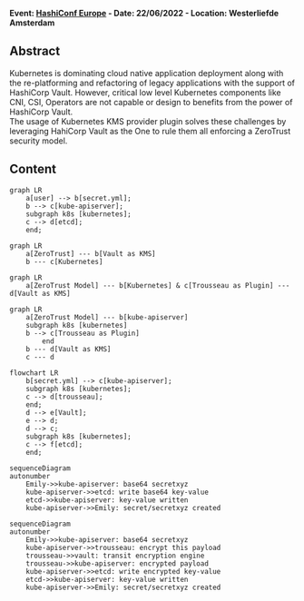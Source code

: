 **Event: [HashiConf Europe](https://www.meetup.com/london-hashicorp-user-group/events/285864430/) - Date: 22/06/2022 - Location: Westerliefde Amsterdam**

## Abstract
Kubernetes is dominating cloud native application deployment along with the re-platforming and refactoring of legacy applications with the support of HashiCorp Vault. 
However, critical low level Kubernetes components like CNI, CSI, Operators are not capable or design to benefits from the power of HashiCorp Vault.   
The usage of Kubernetes KMS provider plugin solves these challenges by leveraging HahiCorp Vault as the One to rule them all enforcing a ZeroTrust security model.

## Content

```mermaid
graph LR
    a[user] --> b[secret.yml];
    b --> c[kube-apiserver];
    subgraph k8s [kubernetes];
    c --> d[etcd];
    end;
```

```mermaid
graph LR
    a[ZeroTrust] --- b[Vault as KMS]
    b --- c[Kubernetes]
```

```mermaid
graph LR 
    a[ZeroTrust Model] --- b[Kubernetes] & c[Trousseau as Plugin] --- d[Vault as KMS]
```

```mermaid
graph LR 
    a[ZeroTrust Model] --- b[kube-apiserver] 
    subgraph k8s [kubernetes]
    b --> c[Trousseau as Plugin] 
        end
    b --- d[Vault as KMS]
    c --- d
```

```mermaid
flowchart LR
    b[secret.yml] --> c[kube-apiserver];
    subgraph k8s [kubernetes];
    c --> d[trousseau];
    end;
    d --> e[Vault];
    e --> d;
    d --> c;
    subgraph k8s [kubernetes];
    c --> f[etcd];
    end;
```

```mermaid
sequenceDiagram 
autonumber
    Emily->>kube-apiserver: base64 secretxyz
    kube-apiserver->>etcd: write base64 key-value 
    etcd->>kube-apiserver: key-value written
    kube-apiserver->>Emily: secret/secretxyz created
```

```mermaid
sequenceDiagram 
autonumber
    Emily->>kube-apiserver: base64 secretxyz
    kube-apiserver->>trousseau: encrypt this payload
    trousseau->>vault: transit encryption engine
    trousseau->>kube-apiserver: encrypted payload
    kube-apiserver->>etcd: write encrypted key-value
    etcd->>kube-apiserver: key-value written
    kube-apiserver->>Emily: secret/secretxyz created
```

